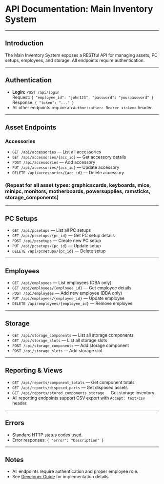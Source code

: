 # API Documentation: Main Inventory System

---

## Introduction

The Main Inventory System exposes a RESTful API for managing assets, PC setups, employees, and storage. All endpoints require authentication.

---

## Authentication

- **Login:** `POST /api/login`  
    Request: `{ "employee_id": "john123", "password": "yourpassword" }`  
    Response: `{ "token": "..." }`
- All other endpoints require an `Authorization: Bearer <token>` header.

---

## Asset Endpoints

### Accessories

- `GET /api/accessories` — List all accessories
- `GET /api/accessories/{acc_id}` — Get accessory details
- `POST /api/accessories` — Add accessory
- `PUT /api/accessories/{acc_id}` — Update accessory
- `DELETE /api/accessories/{acc_id}` — Delete accessory

### (Repeat for all asset types: graphicscards, keyboards, mice, minipc, monitors, motherboards, powersupplies, ramsticks, storage_components)

---

## PC Setups

- `GET /api/pcsetups` — List all PC setups
- `GET /api/pcsetups/{pc_id}` — Get PC setup details
- `POST /api/pcsetups` — Create new PC setup
- `PUT /api/pcsetups/{pc_id}` — Update setup
- `DELETE /api/pcsetups/{pc_id}` — Delete setup

---

## Employees

- `GET /api/employees` — List employees (DBA only)
- `GET /api/employees/{employee_id}` — Get employee details
- `POST /api/employees` — Add new employee (DBA only)
- `PUT /api/employees/{employee_id}` — Update employee
- `DELETE /api/employees/{employee_id}` — Remove employee

---

## Storage

- `GET /api/storage_components` — List all storage components
- `GET /api/storage_slots` — List all storage slots
- `POST /api/storage_components` — Add storage component
- `POST /api/storage_slots` — Add storage slot

---

## Reporting & Views

- `GET /api/reports/component_totals` — Get component totals
- `GET /api/reports/disposed_parts` — Get disposed assets
- `GET /api/reports/stored_components_storage` — Get storage inventory
- All reporting endpoints support CSV export with `Accept: text/csv` header.

---

## Errors

- Standard HTTP status codes used.
- Error responses: `{ "error": "Description" }`

---

## Notes

- All endpoints require authentication and proper employee role.
- See [Developer Guide](Inventory_System_Developer_Guide.md) for implementation details.
